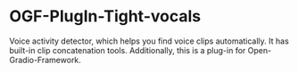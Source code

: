 # OGF-PlugIn-Tight-vocals
 Voice activity detector, which helps you find voice clips automatically. It has built-in clip concatenation tools. Additionally, this is a plug-in for Open-Gradio-Framework.
